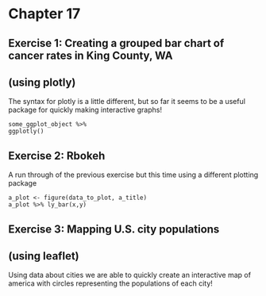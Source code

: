 # Chapter 17
## Exercise 1: Creating a grouped bar chart of cancer rates in King County, WA
## (using plotly)
The syntax for plotly is a little different, but so far it seems to be a useful package for quickly making interactive graphs!
```
some_ggplot_object %>%
ggplotly()
```

## Exercise 2: Rbokeh
A run through of the previous exercise but this time using a different plotting package
```
a_plot <- figure(data_to_plot, a_title)
a_plot %>% ly_bar(x,y)
```

## Exercise 3: Mapping U.S. city populations
## (using leaflet)
Using data about cities we are able to quickly create an interactive map of america with circles representing the populations of each city!